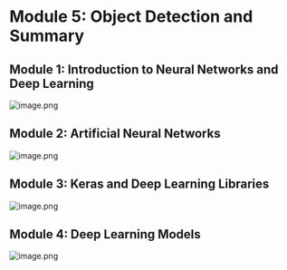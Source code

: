 

# Module 5: Object Detection and Summary
## Module 1: Introduction to Neural Networks and Deep Learning
![image.png](https://prod-files-secure.s3.us-west-2.amazonaws.com/03e82b26-cccb-4906-bb56-adabcbdc0655/a8d40bcb-c482-4026-8872-311e16b2dc63/image.png?X-Amz-Algorithm=AWS4-HMAC-SHA256&X-Amz-Content-Sha256=UNSIGNED-PAYLOAD&X-Amz-Credential=ASIAZI2LB4664YQHJSX3%2F20250204%2Fus-west-2%2Fs3%2Faws4_request&X-Amz-Date=20250204T010831Z&X-Amz-Expires=3600&X-Amz-Security-Token=IQoJb3JpZ2luX2VjEAkaCXVzLXdlc3QtMiJIMEYCIQCYjKqYDfs%2BC0i0sZ4eqBeqx9pq%2BAnTYbIsioWBPqpyRAIhALkb9f5xydo0zuiTQ313AcMe7xIf1SICkxMOsz9UlYVMKv8DCCIQABoMNjM3NDIzMTgzODA1Igx0cjoUe%2FLvd8e7ETUq3AOL%2BRUQtFCFp3%2B74CnjLbITOBNkjZ0UScLpQpmRiRr6Jg65mfT8%2FdmDYxK68FrZGKw6l3gaRpLdHSaf8Q%2FzQ31ARr1nHszpfPCwZfLftl6Lrlcm8iRcG2FBEEEjPHX7Mn5LCTIaYv74lCXpmu%2B2gUX2i44Nn66pqUyJ5r71mcbUnqPEdBSZRpRBMHAgDDOsF1NifQcOla6KDjnjAa7AED%2F%2BH8swwTuKp6yPtJVEQ6RNoFvO0LtD%2Ba2v9uht7Yuuj9U6V%2FohlzIYLyGQvHFsqGpS6oMO63Tcn8sZiR2EhCB9isEEEkdogurmCEQsooZ8C%2Bw9IBGz0CnCsg2%2FTaybYk17wUXHWiPQTiqO7XPXJexEqLefItIN09ai026oZLkgy0MDoeFYV6G8do6A%2BPP1xddvadg3fnWw5I%2BdJG1GU1yVOHVw37XkhgLnUfk7jXPYW3%2FVpkATcyHyxN3%2BRQb%2BRII3cGf%2FrjOr6vWrWYqhx44sjX99sQd1fHBQGRElYv%2B4XLhUu4Ew5ru0tsZa8HxHs8TSTBXXcCN%2FHOzcO9PF4GrtCZxWEJg3UwmTAkRBCMx1UP7AW7%2BdOEeO9eDJocUaKYzE0%2BkHZNqoa2N%2Btrf4TXRdeJN4e%2FvUYIEbCULvRDC%2BzYW9BjqkASZJ%2Bf79tz0lRyyYMgPpWwdtHF%2BdwFNib1%2FQop%2BqjH7MQy%2BIivSKaIbOjY2ZG81XRCSHge6PVLMO5qjFi%2Ft7I2OpW6UofpF1qjatVO%2B2CU2%2FzTUpmSKtDimFPtzbY4qcJk9A5m1Sv06GjirDYtA1WtonZt9CmtfxSLd%2BV9oYFQUxYCzN6VbZcuyfPyynq%2FVq8QY%2BBE8VvNIMyV%2BJ%2FIl9dvrXwAyA&X-Amz-Signature=79ad1e8f9083a58769820b0f68bccb5e18fa5e71deb8c1f6a63bfb4f6be508d5&X-Amz-SignedHeaders=host&x-id=GetObject)
## Module 2: Artificial Neural Networks
![image.png](https://prod-files-secure.s3.us-west-2.amazonaws.com/03e82b26-cccb-4906-bb56-adabcbdc0655/5157ca89-62da-41d9-a98f-6432b71047a9/image.png?X-Amz-Algorithm=AWS4-HMAC-SHA256&X-Amz-Content-Sha256=UNSIGNED-PAYLOAD&X-Amz-Credential=ASIAZI2LB4664YQHJSX3%2F20250204%2Fus-west-2%2Fs3%2Faws4_request&X-Amz-Date=20250204T010831Z&X-Amz-Expires=3600&X-Amz-Security-Token=IQoJb3JpZ2luX2VjEAkaCXVzLXdlc3QtMiJIMEYCIQCYjKqYDfs%2BC0i0sZ4eqBeqx9pq%2BAnTYbIsioWBPqpyRAIhALkb9f5xydo0zuiTQ313AcMe7xIf1SICkxMOsz9UlYVMKv8DCCIQABoMNjM3NDIzMTgzODA1Igx0cjoUe%2FLvd8e7ETUq3AOL%2BRUQtFCFp3%2B74CnjLbITOBNkjZ0UScLpQpmRiRr6Jg65mfT8%2FdmDYxK68FrZGKw6l3gaRpLdHSaf8Q%2FzQ31ARr1nHszpfPCwZfLftl6Lrlcm8iRcG2FBEEEjPHX7Mn5LCTIaYv74lCXpmu%2B2gUX2i44Nn66pqUyJ5r71mcbUnqPEdBSZRpRBMHAgDDOsF1NifQcOla6KDjnjAa7AED%2F%2BH8swwTuKp6yPtJVEQ6RNoFvO0LtD%2Ba2v9uht7Yuuj9U6V%2FohlzIYLyGQvHFsqGpS6oMO63Tcn8sZiR2EhCB9isEEEkdogurmCEQsooZ8C%2Bw9IBGz0CnCsg2%2FTaybYk17wUXHWiPQTiqO7XPXJexEqLefItIN09ai026oZLkgy0MDoeFYV6G8do6A%2BPP1xddvadg3fnWw5I%2BdJG1GU1yVOHVw37XkhgLnUfk7jXPYW3%2FVpkATcyHyxN3%2BRQb%2BRII3cGf%2FrjOr6vWrWYqhx44sjX99sQd1fHBQGRElYv%2B4XLhUu4Ew5ru0tsZa8HxHs8TSTBXXcCN%2FHOzcO9PF4GrtCZxWEJg3UwmTAkRBCMx1UP7AW7%2BdOEeO9eDJocUaKYzE0%2BkHZNqoa2N%2Btrf4TXRdeJN4e%2FvUYIEbCULvRDC%2BzYW9BjqkASZJ%2Bf79tz0lRyyYMgPpWwdtHF%2BdwFNib1%2FQop%2BqjH7MQy%2BIivSKaIbOjY2ZG81XRCSHge6PVLMO5qjFi%2Ft7I2OpW6UofpF1qjatVO%2B2CU2%2FzTUpmSKtDimFPtzbY4qcJk9A5m1Sv06GjirDYtA1WtonZt9CmtfxSLd%2BV9oYFQUxYCzN6VbZcuyfPyynq%2FVq8QY%2BBE8VvNIMyV%2BJ%2FIl9dvrXwAyA&X-Amz-Signature=1e131b765f7af342af914748cc41958210a7eca1f52b4ff8c7f68ab7a795e518&X-Amz-SignedHeaders=host&x-id=GetObject)
## Module 3: Keras and Deep Learning Libraries
![image.png](https://prod-files-secure.s3.us-west-2.amazonaws.com/03e82b26-cccb-4906-bb56-adabcbdc0655/5089ce50-05f1-470d-ad42-42503bf1df5f/image.png?X-Amz-Algorithm=AWS4-HMAC-SHA256&X-Amz-Content-Sha256=UNSIGNED-PAYLOAD&X-Amz-Credential=ASIAZI2LB4664YQHJSX3%2F20250204%2Fus-west-2%2Fs3%2Faws4_request&X-Amz-Date=20250204T010831Z&X-Amz-Expires=3600&X-Amz-Security-Token=IQoJb3JpZ2luX2VjEAkaCXVzLXdlc3QtMiJIMEYCIQCYjKqYDfs%2BC0i0sZ4eqBeqx9pq%2BAnTYbIsioWBPqpyRAIhALkb9f5xydo0zuiTQ313AcMe7xIf1SICkxMOsz9UlYVMKv8DCCIQABoMNjM3NDIzMTgzODA1Igx0cjoUe%2FLvd8e7ETUq3AOL%2BRUQtFCFp3%2B74CnjLbITOBNkjZ0UScLpQpmRiRr6Jg65mfT8%2FdmDYxK68FrZGKw6l3gaRpLdHSaf8Q%2FzQ31ARr1nHszpfPCwZfLftl6Lrlcm8iRcG2FBEEEjPHX7Mn5LCTIaYv74lCXpmu%2B2gUX2i44Nn66pqUyJ5r71mcbUnqPEdBSZRpRBMHAgDDOsF1NifQcOla6KDjnjAa7AED%2F%2BH8swwTuKp6yPtJVEQ6RNoFvO0LtD%2Ba2v9uht7Yuuj9U6V%2FohlzIYLyGQvHFsqGpS6oMO63Tcn8sZiR2EhCB9isEEEkdogurmCEQsooZ8C%2Bw9IBGz0CnCsg2%2FTaybYk17wUXHWiPQTiqO7XPXJexEqLefItIN09ai026oZLkgy0MDoeFYV6G8do6A%2BPP1xddvadg3fnWw5I%2BdJG1GU1yVOHVw37XkhgLnUfk7jXPYW3%2FVpkATcyHyxN3%2BRQb%2BRII3cGf%2FrjOr6vWrWYqhx44sjX99sQd1fHBQGRElYv%2B4XLhUu4Ew5ru0tsZa8HxHs8TSTBXXcCN%2FHOzcO9PF4GrtCZxWEJg3UwmTAkRBCMx1UP7AW7%2BdOEeO9eDJocUaKYzE0%2BkHZNqoa2N%2Btrf4TXRdeJN4e%2FvUYIEbCULvRDC%2BzYW9BjqkASZJ%2Bf79tz0lRyyYMgPpWwdtHF%2BdwFNib1%2FQop%2BqjH7MQy%2BIivSKaIbOjY2ZG81XRCSHge6PVLMO5qjFi%2Ft7I2OpW6UofpF1qjatVO%2B2CU2%2FzTUpmSKtDimFPtzbY4qcJk9A5m1Sv06GjirDYtA1WtonZt9CmtfxSLd%2BV9oYFQUxYCzN6VbZcuyfPyynq%2FVq8QY%2BBE8VvNIMyV%2BJ%2FIl9dvrXwAyA&X-Amz-Signature=39bcc65f188849a0dc9e9a00d3373cf753f1edc61b0501a260029436caca1ae0&X-Amz-SignedHeaders=host&x-id=GetObject)
## Module 4: Deep Learning Models
![image.png](https://prod-files-secure.s3.us-west-2.amazonaws.com/03e82b26-cccb-4906-bb56-adabcbdc0655/4e22fcb0-cfbc-4d28-b961-b9b8fde071f0/image.png?X-Amz-Algorithm=AWS4-HMAC-SHA256&X-Amz-Content-Sha256=UNSIGNED-PAYLOAD&X-Amz-Credential=ASIAZI2LB4664YQHJSX3%2F20250204%2Fus-west-2%2Fs3%2Faws4_request&X-Amz-Date=20250204T010831Z&X-Amz-Expires=3600&X-Amz-Security-Token=IQoJb3JpZ2luX2VjEAkaCXVzLXdlc3QtMiJIMEYCIQCYjKqYDfs%2BC0i0sZ4eqBeqx9pq%2BAnTYbIsioWBPqpyRAIhALkb9f5xydo0zuiTQ313AcMe7xIf1SICkxMOsz9UlYVMKv8DCCIQABoMNjM3NDIzMTgzODA1Igx0cjoUe%2FLvd8e7ETUq3AOL%2BRUQtFCFp3%2B74CnjLbITOBNkjZ0UScLpQpmRiRr6Jg65mfT8%2FdmDYxK68FrZGKw6l3gaRpLdHSaf8Q%2FzQ31ARr1nHszpfPCwZfLftl6Lrlcm8iRcG2FBEEEjPHX7Mn5LCTIaYv74lCXpmu%2B2gUX2i44Nn66pqUyJ5r71mcbUnqPEdBSZRpRBMHAgDDOsF1NifQcOla6KDjnjAa7AED%2F%2BH8swwTuKp6yPtJVEQ6RNoFvO0LtD%2Ba2v9uht7Yuuj9U6V%2FohlzIYLyGQvHFsqGpS6oMO63Tcn8sZiR2EhCB9isEEEkdogurmCEQsooZ8C%2Bw9IBGz0CnCsg2%2FTaybYk17wUXHWiPQTiqO7XPXJexEqLefItIN09ai026oZLkgy0MDoeFYV6G8do6A%2BPP1xddvadg3fnWw5I%2BdJG1GU1yVOHVw37XkhgLnUfk7jXPYW3%2FVpkATcyHyxN3%2BRQb%2BRII3cGf%2FrjOr6vWrWYqhx44sjX99sQd1fHBQGRElYv%2B4XLhUu4Ew5ru0tsZa8HxHs8TSTBXXcCN%2FHOzcO9PF4GrtCZxWEJg3UwmTAkRBCMx1UP7AW7%2BdOEeO9eDJocUaKYzE0%2BkHZNqoa2N%2Btrf4TXRdeJN4e%2FvUYIEbCULvRDC%2BzYW9BjqkASZJ%2Bf79tz0lRyyYMgPpWwdtHF%2BdwFNib1%2FQop%2BqjH7MQy%2BIivSKaIbOjY2ZG81XRCSHge6PVLMO5qjFi%2Ft7I2OpW6UofpF1qjatVO%2B2CU2%2FzTUpmSKtDimFPtzbY4qcJk9A5m1Sv06GjirDYtA1WtonZt9CmtfxSLd%2BV9oYFQUxYCzN6VbZcuyfPyynq%2FVq8QY%2BBE8VvNIMyV%2BJ%2FIl9dvrXwAyA&X-Amz-Signature=8743db148e99c0bc34a4d54ef9266a804e578ad231bedd56043ec5757dcaff34&X-Amz-SignedHeaders=host&x-id=GetObject)